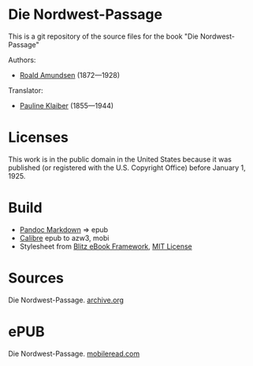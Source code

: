 # Die Nordwest-Passage

This is a git repository of the source files for the book
"Die Nordwest-Passage"

Authors:

* [Roald Amundsen](https://de.wikipedia.org/wiki/Roald_Amundsen) (1872—1928)

Translator:

* [Pauline Klaiber](https://de.wikipedia.org/wiki/Pauline_Klaiber-Gottschau) (1855—1944)


# Licenses
This work is in the public domain in the United States because it was
published (or registered with the U.S. Copyright Office)
before January 1, 1925.


# Build
* [Pandoc Markdown](https://pandoc.org/MANUAL.html#pandocs-markdown) => epub
* [Calibre](https://calibre-ebook.com/) epub to azw3, mobi
* Stylesheet from [Blitz eBook Framework](https://friendsofepub.github.io/Blitz/), [MIT License](https://github.com/FriendsOfEpub/Blitz/blob/master/LICENSE)

# Sources
Die Nordwest-Passage. [archive.org](https://archive.org/details/dienordwestpassa00amun/mode/2up)

# ePUB
Die Nordwest-Passage. [mobileread.com](https://www.mobileread.com/forums/showthread.php?t=340483)
